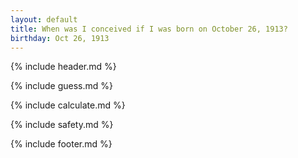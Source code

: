 ```yaml
---
layout: default
title: When was I conceived if I was born on October 26, 1913?
birthday: Oct 26, 1913
---
```


{% include header.md %}

{% include guess.md %}

{% include calculate.md %}

{% include safety.md %}

{% include footer.md %}



